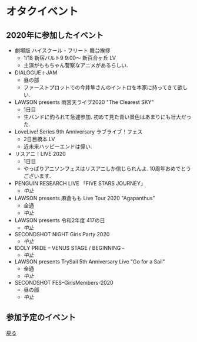 # オタクイベント

## 2020年に参加したイベント
* 劇場版 ハイスクール・フリート 舞台挨拶
    * 1/18 新宿バルト9 9:00～ 新百合ヶ丘 LV
    * 主演がももちゃん警察なアニメがあるらしい.
* DIALOGUE＋JAM
    * 昼の部
    * ファーストプロットでの今井隼さんのイントロを本家に持ってきて欲しい.
* LAWSON presents 雨宮天ライブ2020 "The Clearest SKY"
    * 1日目
    * 生バンドに釣られて急遽参加. 初めて見た青い景色はあまりにも壮大だった.
* LoveLive! Series 9th Anniversary ラブライブ！フェス
    * 2日目橋本 LV
    * 近未来ハッピーエンドは偉い.
* リスアニ！LIVE 2020
    * 1日目
    * やっぱりアニソンフェスはリスアニしか信じられんよ. 10周年おめでとうございます.
* PENGUIN RESEARCH LIVE 「FIVE STARS JOURNEY」
    * *中止*
* LAWSON presents 麻倉もも Live Tour 2020 "Agapanthus"
    * 全通
    * *中止*
* LAWSON presents 令和2年度 417の日
    * *中止*
* SECONDSHOT NIGHT Girls Party 2020
    * *中止*
* IDOLY PRIDE – VENUS STAGE / BEGINNING -
    * *中止*
* LAWSON presents TrySail 5th Anniversary Live "Go for a Sail"
    * 全通
    * *中止*
* SECONDSHOT FES–GirlsMembers-2020
    * 昼の部
    * *中止*

## 参加予定のイベント

[戻る](../event.md)